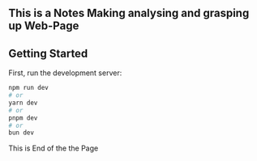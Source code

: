## This is a Notes Making analysing and grasping up Web-Page 

## Getting Started

First, run the development server:

```bash
npm run dev
# or
yarn dev
# or
pnpm dev
# or
bun dev
```

This is End of the the Page
